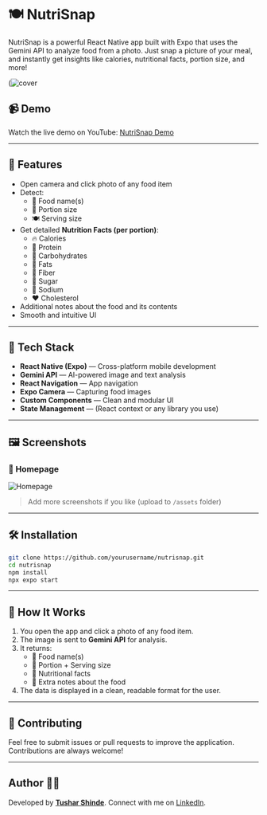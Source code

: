 # 🍽️ NutriSnap

NutriSnap is a powerful React Native app built with Expo that uses the Gemini API to analyze food from a photo. Just snap a picture of your meal, and instantly get insights like calories, nutritional facts, portion size, and more!

(![cover](https://github.com/user-attachments/assets/6a42cf31-cefa-4df4-9e6d-a9ae62b06fd3)

## 📹 Demo

Watch the live demo on YouTube: [NutriSnap Demo](https://www.youtube.com/watch?v=YOUR_VIDEO_ID)

---

## 📸 Features

- Open camera and click photo of any food item
- Detect:
  - 🍱 Food name(s)
  - 📏 Portion size
  - 🍽️ Serving size
- Get detailed **Nutrition Facts (per portion)**:
  - 🔥 Calories
  - 💪 Protein
  - 🍞 Carbohydrates
  - 🥑 Fats
  - 🌾 Fiber
  - 🍭 Sugar
  - 🧂 Sodium
  - ❤️ Cholesterol
- Additional notes about the food and its contents
- Smooth and intuitive UI

---

## 🚀 Tech Stack

- **React Native (Expo)** — Cross-platform mobile development
- **Gemini API** — AI-powered image and text analysis
- **React Navigation** — App navigation
- **Expo Camera** — Capturing food images
- **Custom Components** — Clean and modular UI
- **State Management** — (React context or any library you use)

---

## 🖼️ Screenshots

### 📍 Homepage
![Homepage](./assets/homepage.png)

> Add more screenshots if you like (upload to `/assets` folder)

---

## 🛠️ Installation

```bash
git clone https://github.com/yourusername/nutrisnap.git
cd nutrisnap
npm install
npx expo start
```

---

## 🧠 How It Works

1. You open the app and click a photo of any food item.
2. The image is sent to **Gemini API** for analysis.
3. It returns:
   - 🍱 Food name(s)
   - 📏 Portion + Serving size
   - 🧾 Nutritional facts
   - 🧠 Extra notes about the food
4. The data is displayed in a clean, readable format for the user.

---

## 🤝 Contributing
Feel free to submit issues or pull requests to improve the application. Contributions are always welcome!

---

## Author 👨‍💻
Developed by **[Tushar Shinde](https://github.com/Tushar-Shinde31)**. Connect with me on [LinkedIn](https://www.linkedin.com/in/tushar-shinde-262335257/).
